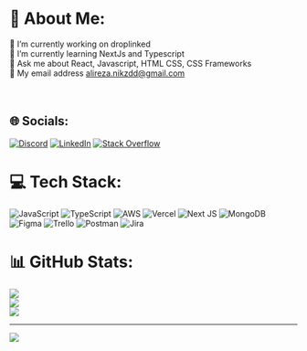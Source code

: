 # 💫 About Me:
🔭 I’m currently working on droplinked<br>🌱 I’m currently learning NextJs and Typescript<br>💬 Ask me about React, Javascript, HTML CSS, CSS Frameworks<br>📧 My email address alireza.nikzdd@gmail.com<br><br><br>


## 🌐 Socials:
[![Discord](https://img.shields.io/badge/Discord-%237289DA.svg?logo=discord&logoColor=white)](https://discord.gg/https://discord.com/invite/alireza#8288) [![LinkedIn](https://img.shields.io/badge/LinkedIn-%230077B5.svg?logo=linkedin&logoColor=white)](https://www.linkedin.com/in/alireza-nikzad/) [![Stack Overflow](https://img.shields.io/badge/-Stackoverflow-FE7A16?logo=stack-overflow&logoColor=white)](https://stackoverflow.com/users/https://stackoverflow.com/users/https://stackoverflow.com/users/15084999/alireza-nikzad) 

# 💻 Tech Stack:
![JavaScript](https://img.shields.io/badge/javascript-%23323330.svg?style=for-the-badge&logo=javascript&logoColor=%23F7DF1E) ![TypeScript](https://img.shields.io/badge/typescript-%23007ACC.svg?style=for-the-badge&logo=typescript&logoColor=white) ![AWS](https://img.shields.io/badge/AWS-%23FF9900.svg?style=for-the-badge&logo=amazon-aws&logoColor=white) ![Vercel](https://img.shields.io/badge/vercel-%23000000.svg?style=for-the-badge&logo=vercel&logoColor=white) ![Next JS](https://img.shields.io/badge/Next-black?style=for-the-badge&logo=next.js&logoColor=white) ![MongoDB](https://img.shields.io/badge/MongoDB-%234ea94b.svg?style=for-the-badge&logo=mongodb&logoColor=white) 	![Figma](https://img.shields.io/badge/figma-%23F24E1E.svg?style=for-the-badge&logo=figma&logoColor=white) ![Trello](https://img.shields.io/badge/Trello-%23026AA7.svg?style=for-the-badge&logo=Trello&logoColor=white) ![Postman](https://img.shields.io/badge/Postman-FF6C37?style=for-the-badge&logo=postman&logoColor=white) ![Jira](https://img.shields.io/badge/jira-%230A0FFF.svg?style=for-the-badge&logo=jira&logoColor=white)
# 📊 GitHub Stats:
![](https://github-readme-stats.vercel.app/api?username=deaduchiha&theme=dark&hide_border=true&include_all_commits=true&count_private=true)<br/>
![](https://github-readme-streak-stats.herokuapp.com/?user=deaduchiha&theme=dark&hide_border=true)<br/>
![](https://github-readme-stats.vercel.app/api/top-langs/?username=deaduchiha&theme=dark&hide_border=true&include_all_commits=true&count_private=true&layout=compact)

---
[![](https://visitcount.itsvg.in/api?id=deaduchiha&icon=1&color=0)](https://visitcount.itsvg.in)

<!-- Proudly created with GPRM ( https://gprm.itsvg.in ) -->
